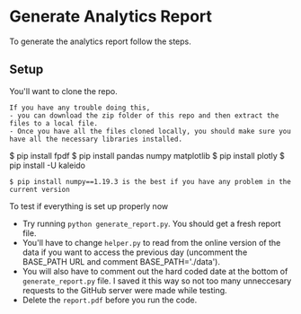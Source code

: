 # Generate Analytics Report
To generate the analytics report follow the steps.

## Setup
You'll want to clone the repo.

```
If you have any trouble doing this, 
- you can download the zip folder of this repo and then extract the files to a local file. 
- Once you have all the files cloned locally, you should make sure you have all the necessary libraries installed.
```
$ pip install fpdf
$ pip install pandas numpy matplotlib
$ pip install plotly
$ pip install -U kaleido
```
$ pip install numpy==1.19.3 is the best if you have any problem in the current version
```
To test if everything is set up properly now
- Try running `python generate_report.py`. You should get a fresh report file. 
- You'll have to change `helper.py` to read from the online version of the data if you want to access the previous day (uncomment the BASE_PATH URL and comment BASE_PATH='./data'). 
- You will also have to comment out the hard coded date at the bottom of `generate_report.py` file. I saved it this way so not too many unneccesary requests to the GitHub server were made while testing.
- Delete the `report.pdf` before you run the code.
